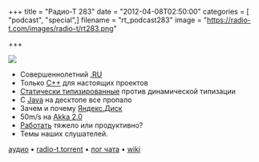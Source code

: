 +++
title = "Радио-Т 283"
date = "2012-04-08T02:50:00"
categories = [ "podcast", "special",]
filename = "rt_podcast283"
image = "https://radio-t.com/images/radio-t/rt283.png"

+++

![](https://radio-t.com/images/radio-t/rt283.png)

- Совершеннолетний [.RU](http://habrahabr.ru/company/regru/blog/141627/)
- Только [C++](http://blog.achrissmith.com/2012/03/if-your-software-matters-you-will-write.html) для настоящих проектов
- [Статически типизированные](http://habrahabr.ru/post/141640/) против динамической типизации
- С [Java](http://www.infoworld.com/d/application-development/last-call-client-side-java-190228) на десктопе все пропало
- Зачем и почему [Яндекс.Диск](http://habrahabr.ru/post/141514/)
- 50m/s на [Akka 2.0](http://letitcrash.com/post/20397701710/50-million-messages-per-second-on-a-single-machine)
- [Работать](http://www.infoq.com/news/2012/04/working-hard-myth) тяжело или продуктивно?
- Темы наших слушателей.

[аудио](http://cdn.radio-t.com/rt_podcast283.mp3) • [radio-t.torrent](http://cdn.radio-t.com/torrents/rt_podcast283.mp3.torrent) • [лог чата](http://chat.radio-t.com/logs/radio-t-283.html) • [wiki](http://wiki.radio-t.com/%D0%92%D1%8B%D0%BF%D1%83%D1%81%D0%BA_283)<audio src="http://cdn.radio-t.com/rt_podcast283.mp3" preload="none"></audio>
